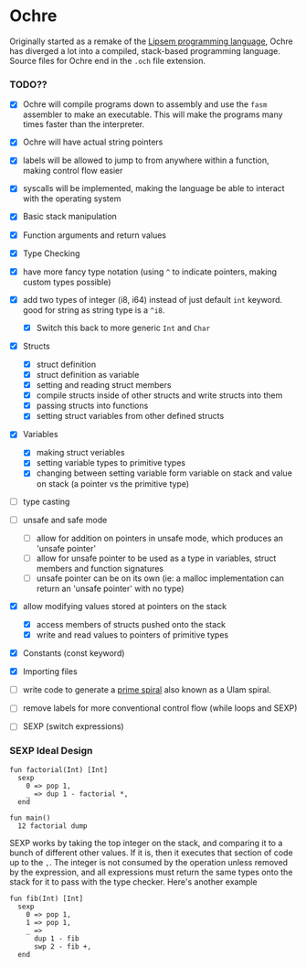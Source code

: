 # Ochre 

Originally started as a remake of the [Lipsem programming language](https://github.com/Mespyr/lipsem), Ochre has diverged a lot into a compiled, stack-based programming language.
Source files for Ochre end in the `.och` file extension.

### TODO??

- [x] Ochre will compile programs down to assembly and use the `fasm` assembler to make an executable. This will make the programs many times faster than the interpreter.
- [x] Ochre will have actual string pointers
- [x] labels will be allowed to jump to from anywhere within a function, making control flow easier
- [x] syscalls will be implemented, making the language be able to interact with the operating system
- [x] Basic stack manipulation
- [x] Function arguments and return values
- [x] Type Checking
- [x] have more fancy type notation (using `^` to indicate pointers, making custom types possible)
- [x] add two types of integer (i8, i64) instead of just default `int` keyword. good for string as string type is a `^i8`.
  - [x] Switch this back to more generic `Int` and `Char`
- [x] Structs
	- [x] struct definition
	- [x] struct definition as variable
	- [x] setting and reading struct members
	- [x] compile structs inside of other structs and write structs into them
	- [x] passing structs into functions
	- [x] setting struct variables from other defined structs
- [x] Variables
	- [x] making struct veriables
	- [x] setting variable types to primitive types
	- [x] changing between setting variable form variable on stack and value on stack (a pointer vs the primitive type)
- [ ] type casting
- [ ] unsafe and safe mode
    - [ ] allow for addition on pointers in unsafe mode, which produces an 'unsafe pointer'
	- [ ] allow for unsafe pointer to be used as a type in variables, struct members and function signatures
	- [ ] unsafe pointer can be on its own (ie: a malloc implementation can return an 'unsafe pointer' with no type)
- [x] allow modifying values stored at pointers on the stack
	- [x] access members of structs pushed onto the stack
	- [x] write and read values to pointers of primitive types
- [x] Constants (const keyword)
- [x] Importing files
- [ ] write code to generate a [prime spiral](https://mathimages.swarthmore.edu/index.php/Prime_spiral_(Ulam_spiral)) also known as a Ulam spiral.
- [ ] remove labels for more conventional control flow (while loops and SEXP)
- [ ] SEXP (switch expressions)


### SEXP Ideal Design
```
fun factorial(Int) [Int]
  sexp
    0 => pop 1,
    _ => dup 1 - factorial *,
  end

fun main()
  12 factorial dump
```
SEXP works by taking the top integer on the stack, and comparing it to a bunch of different other values. If it is, then it executes that section of code up to the `,`. 
The integer is not consumed by the operation unless removed by the expression, and all expressions must return the same types onto the stack for it to pass with the type checker.
Here's another example
``` 
fun fib(Int) [Int]
  sexp
    0 => pop 1,
    1 => pop 1,
    _ =>
      dup 1 - fib
      swp 2 - fib +,
  end
```
